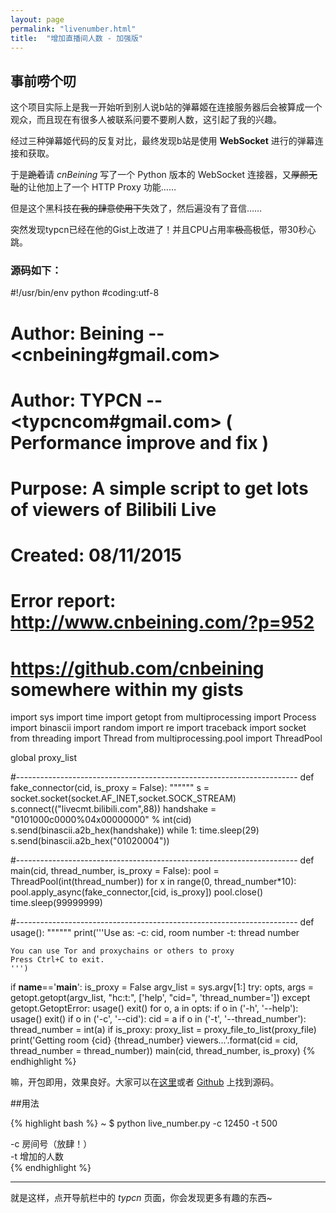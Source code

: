 ```yaml
---
layout: page
permalink: "livenumber.html"
title:  "增加直播间人数 - 加强版"
---
```


## 事前唠个叨

这个项目实际上是我一开始听到别人说b站的弹幕姬在连接服务器后会被算成一个观众，而且现在有很多人被联系问要不要刷人数，这引起了我的兴趣。

经过三种弹幕姬代码的反复对比，最终发现b站是使用 **WebSocket** 进行的弹幕连接和获取。

于是<del>跪着</del>请 *cnBeining* 写了一个 Python 版本的 WebSocket 连接器，又<del>厚颜无耻</del>的让他加上了一个 HTTP Proxy 功能……

但是这个黑科技<del>在我的肆意使用下</del>失效了，然后遍没有了音信……

突然发现typcn已经在他的Gist上改进了！并且CPU占用率<del>极高</del>极低，带30秒心跳。

### 源码如下：

#!/usr/bin/env python
#coding:utf-8
# Author:  Beining --<cnbeining#gmail.com>
# Author:  TYPCN --<typcncom#gmail.com> ( Performance improve and fix )
# Purpose: A simple script to get lots of viewers of Bilibili Live
# Created: 08/11/2015
# Error report: http://www.cnbeining.com/?p=952
# https://github.com/cnbeining  somewhere within my gists

import sys
import time
import getopt
from multiprocessing import Process
import binascii
import random
import re
import traceback
import socket
from threading import Thread
from multiprocessing.pool import ThreadPool

global proxy_list

#----------------------------------------------------------------------
def fake_connector(cid, is_proxy = False):
    """"""
    s = socket.socket(socket.AF_INET,socket.SOCK_STREAM)
    s.connect(("livecmt.bilibili.com",88))
    handshake = "0101000c0000%04x00000000" % int(cid)
    s.send(binascii.a2b_hex(handshake))
    while 1:
        time.sleep(29)
        s.send(binascii.a2b_hex("01020004"))

#----------------------------------------------------------------------
def main(cid, thread_number, is_proxy = False):
    pool = ThreadPool(int(thread_number))
    for x in range(0, thread_number*10):
        pool.apply_async(fake_connector,[cid, is_proxy])
    pool.close()
    time.sleep(99999999)

#----------------------------------------------------------------------
def usage():
    """"""
    print('''Use as:
    -c: cid, room number
    -t: thread number

    You can use Tor and proxychains or others to proxy
    Press Ctrl+C to exit.
    ''')

if __name__=='__main__':
    is_proxy = False
    argv_list = sys.argv[1:]
    try:
        opts, args = getopt.getopt(argv_list, "hc:t:",
                                   ['help', "cid=", 'thread_number='])
    except getopt.GetoptError:
        usage()
        exit()
    for o, a in opts:
        if o in ('-h', '--help'):
            usage()
            exit()
        if o in ('-c', '--cid'):
            cid = a
        if o in ('-t', '--thread_number'):
            thread_number = int(a)
    if is_proxy:
        proxy_list = proxy_file_to_list(proxy_file)
    print('Getting room {cid} {thread_number} viewers...'.format(cid = cid, thread_number = thread_number))
    main(cid, thread_number, is_proxy)
{% endhighlight %}

嘛，开包即用，效果良好。大家可以在[这里](/script/live_number.py)或者 [Github](https://gist.github.com/typcn/cd87a471e0575a6785b9) 上找到源码。

##用法

{% highlight bash %}
~ $ python live_number.py -c 12450 -t 500

-c 房间号（放肆！）  
-t 增加的人数  
{% endhighlight %}

***

就是这样，点开导航栏中的 *typcn* 页面，你会发现更多有趣的东西~
